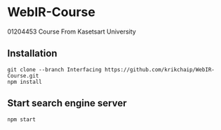 # WebIR-Course
01204453 Course From Kasetsart University

## Installation
    git clone --branch Interfacing https://github.com/krikchaip/WebIR-Course.git
    npm install

## Start search engine server
    npm start